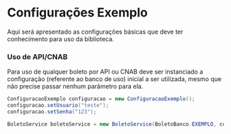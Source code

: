 # Configurações Exemplo

Aqui será apresentado as configurações básicas que deve ter conhecimento para uso da biblioteca.

### Uso de API/CNAB
Para uso de qualquer boleto por API ou CNAB deve ser instanciado a configuração (referente ao banco de uso) inicial a ser utilizada, mesmo que não precise passar nenhum parâmetro para ela.

```java
ConfiguracaoExemplo configuracao = new ConfiguracaoExemplo();
configuracao.setUsuario("teste");
configuracao.setSenha("123");

BoletoService boletoService = new BoletoService(BoletoBanco.EXEMPLO, configuracao);
```
